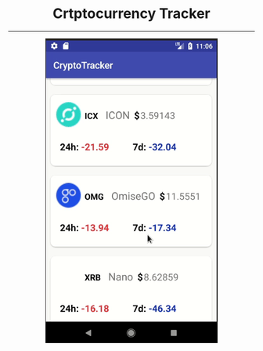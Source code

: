 <div align="center">
  
  
  # Crtptocurrency Tracker
  ---
  ![output app](art/output-app.gif)
  
</div>

